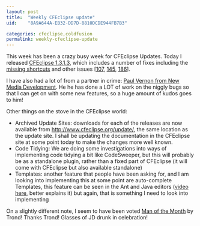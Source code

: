 ```yaml
---
layout: post
title:  "Weekly CFEclipse update"
uid:	"8A9A644A-EB32-DD7D-8810DCDE944FB7B3"

categories: cfeclipse,coldfusion
permalink: weekly-cfeclipse-update
---
```

This week has been a crazy busy week for CFEclipse Updates. Today I released <a href="http://www.cfeclipse.org/update/">CFEclipse 1.3.1.3</a>, which includes a number of fixes including the <a href="http://trac.cfeclipse.org/cfeclipse/ticket/248">missing shortcuts</a> and other issues [<a href="http://trac.cfeclipse.org/cfeclipse/ticket/107">107</a>, <a href="http://trac.cfeclipse.org/cfeclipse/ticket/145">145</a>, <a href="http://trac.cfeclipse.org/cfeclipse/ticket/186">186</a>]. 

I have also had a lot of from a partner in crime: <a href="http://www.newmediadevelopment.net/">Paul Vernon from New Media Development</a>. He he has done a  LOT of work on the niggly bugs so that I can get on with some new features, so a huge amount of kudos goes to him!

Other things  on the stove in the CFEclipse world: 
<ul>
	<li>Archived Update Sites: downloads for each of the releases are now available from <a href="http://www.cfeclipse.org/update/">http://www.cfeclipse.org/update/</a>, the same location as the update site. I shall be updating the documentation in the CFEclipse site at some point today to make the changes more well known.</li>
	<li>Code Tidying: We are doing some investigations into ways of implementing code tidying a bit like CodeSweeper, but this will probably be as a standalone plugin, rather than a fixed part of CFEclipse (it will come with CFEclipse but also available standalone) </li>
	<li>Templates: another feature that people have been asking for, and I am looking into implementing this at some point are auto-complete Templates, this feature can be seen in the Ant and Java editors (<a href="http://media27a.libsyn.com/podcasts/b2c9d23d846a86959e58c3126605c8e0/45f12d4c/markdrew/EclipseTemplates.mov">video here</a>, better explains it) but again, that is something I need to look into implementing</li>
</ul>

On a slightly different note, I seem to have been voted <a href="http://trond.ulseth.no/index.cfm/2007/3/8/Man-of-the-Month-Mark-Drew">Man of the Month</a> by Trond! Thanks Trond! Glasses of JD drunk in celebration!